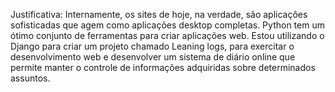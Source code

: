 Justificativa: Internamente, os sites de hoje, na verdade, são aplicações sofisticadas que agem como aplicações desktop completas. Python tem um ótimo conjunto de ferramentas para criar aplicações web. Estou utilizando o Django para criar um projeto chamado Leaning logs, para exercitar o desenvolvimento web e desenvolver um sistema de diário online que permite manter o controle de informações adquiridas sobre determinados assuntos.

